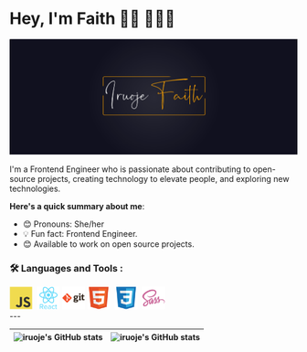 # Hey, I'm Faith 👋🏾 👩🏾‍💻
<img width="892" alt="Screenshot 2022-06-13 at 03 45 47" src="https://github.com/iruojefaith/myPortfolio/blob/master/Github-Readme-bg1.PNG">


I'm a Frontend Engineer who is passionate about contributing to open-source projects, creating technology to elevate people, and exploring new technologies.

**Here's a quick summary about me**:

- 😊 Pronouns: She/her
- 💡 Fun fact: Frontend Engineer.
- 😊 Available to work on open source projects.

### :hammer_and_wrench: Languages and Tools :
<div>
<img src="https://github.com/devicons/devicon/blob/master/icons/javascript/javascript-original.svg" title="JavaScript" alt="JavaScript" width="40" height="40"/>&nbsp;
<img src="https://github.com/devicons/devicon/blob/master/icons/react/react-original-wordmark.svg" title="React" **alt="React" width="40" height="40"/>
<img src="https://github.com/devicons/devicon/blob/master/icons/git/git-original-wordmark.svg" title="Git" **alt="Git" width="40" height="40"/>
<img src="https://github.com/devicons/devicon/blob/master/icons/html5/html5-original.svg" title="HTML" alt="HTML" width="40" height="40"/>&nbsp;
<img src="https://github.com/devicons/devicon/blob/master/icons/css3/css3-original.svg" title="CSS3" alt="CSS3" width="40" height="40"/>&nbsp;
<img src="https://github.com/devicons/devicon/blob/master/icons/sass/sass-original.svg" title="Sass" **alt="Sass" width="40" height="40"/>
</div>
---

| <img align="center" src="https://github-readme-stats.vercel.app/api?username=iruojefaith&show_icons=true&include_all_commits=true&hide_border=true" alt="iruoje's GitHub stats" /> | <img align="center" src="https://github-readme-stats.vercel.app/api/top-langs/?username=iruojefaith&langs_count=8&layout=compact&hide_border=true" alt="iruoje's GitHub stats"/> |
| ------------- | ------------- |

